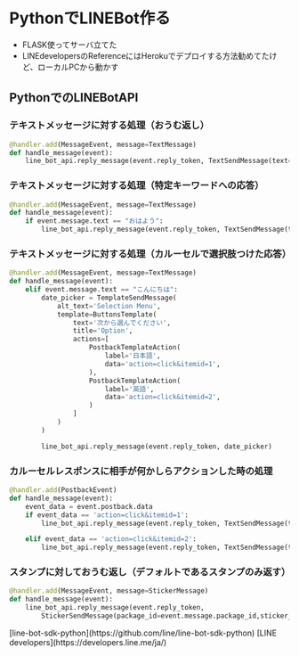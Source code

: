 # PythonでLINEBot作る

- FLASK使ってサーバ立てた
- LINEdevelopersのReferenceにはHerokuでデプロイする方法勧めてたけど、ローカルPCから動かす

## PythonでのLINEBotAPI
### テキストメッセージに対する処理（おうむ返し）
``` python
@handler.add(MessageEvent, message=TextMessage)
def handle_message(event):
    line_bot_api.reply_message(event.reply_token, TextSendMessage(text=event.message.text))
```
### テキストメッセージに対する処理（特定キーワードへの応答）
```python
@handler.add(MessageEvent, message=TextMessage)
def handle_message(event):
    if event.message.text == "おはよう":
        line_bot_api.reply_message(event.reply_token, TextSendMessage(text="おはようございます"))
```
### テキストメッセージに対する処理（カルーセルで選択肢つけた応答）
```python
@handler.add(MessageEvent, message=TextMessage)
def handle_message(event):
    elif event.message.text == "こんにちは":
        date_picker = TemplateSendMessage(
            alt_text='Selection Menu',
            template=ButtonsTemplate(
                text='次から選んでください',
                title='Option',
                actions=[
                    PostbackTemplateAction(
                        label='日本語',
                        data='action=click&itemid=1',
                    ),
                    PostbackTemplateAction(
                        label='英語',
                        data='action=click&itemid=2',
                    )
                ]
            )
        )

        line_bot_api.reply_message(event.reply_token, date_picker)
```
### カルーセルレスポンスに相手が何かしらアクションした時の処理
```python
@handler.add(PostbackEvent)
def handle_message(event):
    event_data = event.postback.data
    if event_data == 'action=click&itemid=1':
        line_bot_api.reply_message(event.reply_token, TextSendMessage(text="こんにちは"))

    elif event_data == 'action=click&itemid=2':
        line_bot_api.reply_message(event.reply_token, TextSendMessage(text="Hello!!"))
```
### スタンプに対しておうむ返し（デフォルトであるスタンプのみ返す）
```python
@handler.add(MessageEvent, message=StickerMessage)
def handle_message(event):
    line_bot_api.reply_message(event.reply_token,
        StickerSendMessage(package_id=event.message.package_id,sticker_id=event.message.sticker_id))
```


<LINE-Bot Reference>
[line-bot-sdk-python](https://github.com/line/line-bot-sdk-python)
[LINE developers](https://developers.line.me/ja/)

